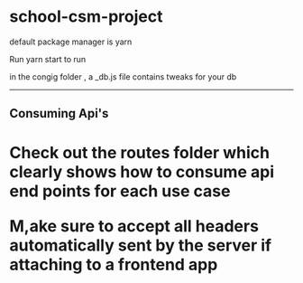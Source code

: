 # school-csm-project
<p>default package manager is yarn</p>
<p> Run yarn start to run</p>
<p> in the congig folder , a _db.js file contains tweaks for your db</p>
<hr/>
<h2>Consuming Api's<h1/>
<p>Check out the routes folder which clearly shows how to consume api end points for each use case</p>
<p>M,ake sure to accept all headers automatically sent by the server if attaching to a frontend app</p> 
